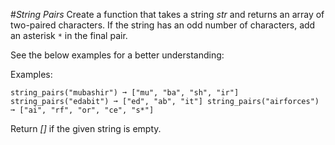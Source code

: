 #*String Pairs*
Create a function that takes a string *str* and returns an array of two-paired characters. If the string has an odd number of characters, add an asterisk `*` in the final pair.

See the below examples for a better understanding:

Examples:

`
string_pairs("mubashir") ➞ ["mu", "ba", "sh", "ir"]
string_pairs("edabit") ➞ ["ed", "ab", "it"]
string_pairs("airforces") ➞ ["ai", "rf", "or", "ce", "s*"]
`

Return *[]* if the given string is empty.
